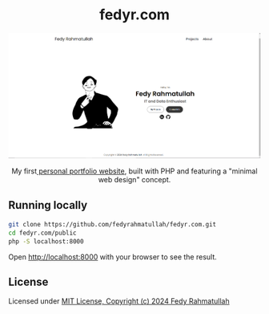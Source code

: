 <p align="center">
  <b><h1 align="center">fedyr.com</h1></b>
</p>

<p align="center">
  <img src="public/assets/img/fedyrweb.png" alt='preview'>
</p>

<p align="center">
My first<a href='https://fedyr.com'> personal portfolio website</a>, built with PHP and featuring a "minimal web design" concept.
</p>

## Running locally

```bash
git clone https://github.com/fedyrahmatullah/fedyr.com.git
cd fedyr.com/public
php -S localhost:8000
```

Open [http://localhost:8000](http://localhost:8000) with your browser to see the result.


## License

Licensed under [MIT License, Copyright (c) 2024 Fedy Rahmatullah](./LICENSE)